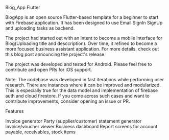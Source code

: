 Blog_App Flutter

BlogApp is an open source Flutter-based template for a beginner to start with Firebase application. It has been designed to use Email SignIn SignUp and uploading tasks as backend.

The project had started out with an intent to become a mobile interface for Blog(Uploading title and desccription). Over time, it refined to become a more focused business assistant application. For more details, check out this blog post announcing the project's release.

The project was developed and tested for Android. Please feel free to contribute and open PRs for iOS support.

Note: The codebase was developed in fast iterations while performing user research. There are instances where it can be improved and modularized. This is especially true for the data model and implementation of firebase auth and cloud firestore. If you come across such cases and want to contribute improvements, consider opening an issue or PR.

Features

  Invoice generator
  Party (supplier/customer) statement generator
  Invoice/voucher viewer
  Business dashboard
  Report screens for account payable, receivables, stock items

